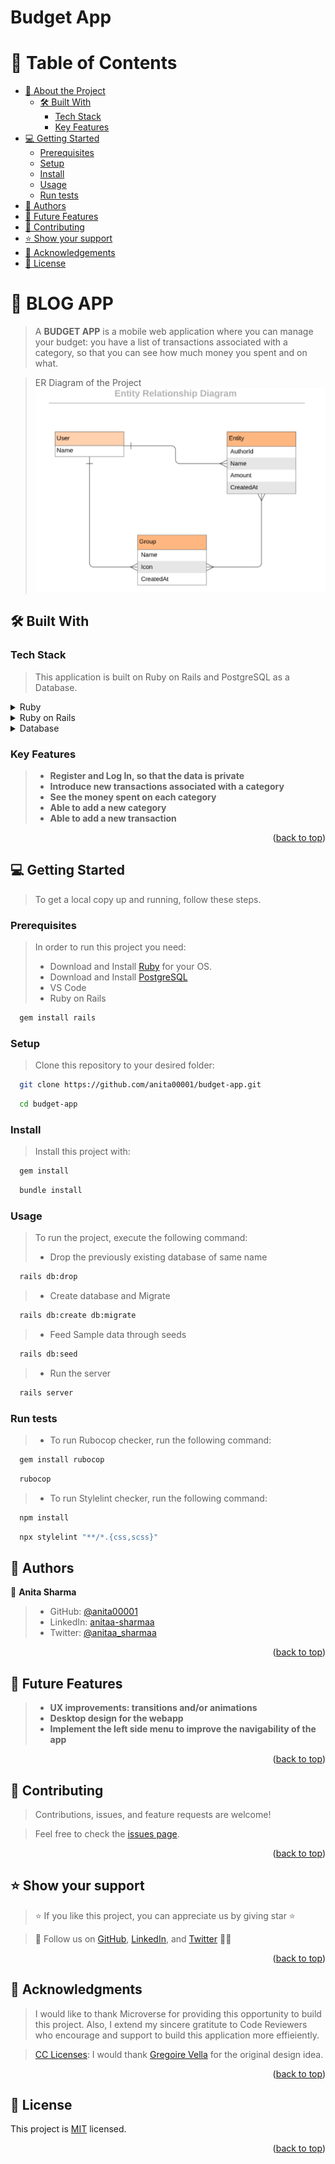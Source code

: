 <a name="readme-top"></a>

<h1><b>Budget App</b></h1>

# 📗 Table of Contents

- [📖 About the Project](#about-project)
  - [🛠 Built With](#built-with)
    - [Tech Stack](#tech-stack)
    - [Key Features](#key-features)
- [💻 Getting Started](#getting-started)
  - [Prerequisites](#prerequisites)
  - [Setup](#setup)
  - [Install](#install)
  - [Usage](#usage)
  - [Run tests](#run-tests)
- [👥 Authors](#authors)
- [🔭 Future Features](#future-features)
- [🤝 Contributing](#contributing)
- [⭐️ Show your support](#support)
- [🙏 Acknowledgements](#acknowledgements)
- [📝 License](#license)

# 📖 **BLOG APP** <a name="about-project"></a>

> A **BUDGET APP** is a mobile web application where you can manage your budget: you have a list of transactions associated with a category, so that you can see how much money you spent and on what.

> ER Diagram of the Project
![ER-Diagram](app/assets/images/image.png)

## 🛠 Built With <a name="built-with"></a>

### Tech Stack <a name="tech-stack"></a>

> This application is built on Ruby on Rails and PostgreSQL as a Database.

<details>
  <summary>Ruby</summary>
  <ul>
    <li><a href="https://www.ruby-lang.org/en/">Ruby - A Programmer's Best Friend</a></li>
  </ul>
</details>

<details>
  <summary>Ruby on Rails</summary>
  <ul>
    <li><a href="https://guides.rubyonrails.org/">Ruby on Rails</a></li>
  </ul>
</details>

<details>
<summary>Database</summary>
  <ul>
    <li><a href="https://www.postgresql.org/">PostgreSQL</a></li>
  </ul>
</details>

### Key Features <a name="key-features"></a>

> - **Register and Log In, so that the data is private**
> - **Introduce new transactions associated with a category**
> - **See the money spent on each category**
> - **Able to add a new category**
> - **Able to add a new transaction**

<p align="right">(<a href="#readme-top">back to top</a>)</p>

## 💻 Getting Started <a name="getting-started"></a>

> To get a local copy up and running, follow these steps.

### Prerequisites

> In order to run this project you need:
> - Download and Install [Ruby](https://www.ruby-lang.org/en/downloads/) for your OS.
> - Download and Install [PostgreSQL](https://www.postgresql.org/download/)
> - VS Code
> - Ruby on Rails
```sh
  gem install rails
```

### Setup

> Clone this repository to your desired folder:
```sh
  git clone https://github.com/anita00001/budget-app.git
```
```sh
  cd budget-app
```

### Install

> Install this project with:
```sh
  gem install
```

```sh
  bundle install
```

### Usage

> To run the project, execute the following command:
> - Drop the previously existing database of same name
```sh
  rails db:drop
```
> - Create database and Migrate
```sh
  rails db:create db:migrate
```
> - Feed Sample data through seeds
```sh
  rails db:seed
```
> - Run the server
```sh
  rails server
```

### Run tests

> - To run Rubocop checker, run the following command:

```sh
  gem install rubocop
```
```sh
  rubocop
```

> - To run Stylelint checker, run the following command:
```sh
  npm install
```
```sh
  npx stylelint "**/*.{css,scss}"
```

## 👥 Authors <a name="authors"></a>

👤 **Anita Sharma**

> - GitHub: [@anita00001](https://github.com/anita00001)
> - LinkedIn: [anitaa-sharmaa](https://www.linkedin.com/in/anitaa-sharmaa/)
> - Twitter: [@anitaa_sharmaa](https://twitter.com/anitaa_sharmaa)

<p align="right">(<a href="#readme-top">back to top</a>)</p>

## 🔭 Future Features <a name="future-features"></a>

> - **UX improvements: transitions and/or animations**
> - **Desktop design for the webapp**
> - **Implement the left side menu to improve the navigability of the app**

<p align="right">(<a href="#readme-top">back to top</a>)</p>

## 🤝 Contributing <a name="contributing"></a>

> Contributions, issues, and feature requests are welcome!

> Feel free to check the [issues page](https://github.com/anita00001/budget-app/issues).

<p align="right">(<a href="#readme-top">back to top</a>)</p>

## ⭐️ Show your support <a name="support"></a>

> ⭐ If you like this project, you can appreciate us by giving star ⭐

> 🚀 Follow us on [GitHub](https://github.com/anita00001), [LinkedIn](https://www.linkedin.com/in/anitaa-sharmaa/), and [Twitter](https://twitter.com/anitaa_sharmaa) 🙏🤗

<p align="right">(<a href="#readme-top">back to top</a>)</p>

## 🙏 Acknowledgments <a name="acknowledgements"></a>

> I would like to thank Microverse for providing this opportunity to build this project. Also, I extend my sincere gratitute to Code Reviewers who encourage and support to build this application more effieiently.

> [CC Licenses](https://creativecommons.org/licenses/by-nc/4.0/): I would thank [Gregoire Vella](https://www.behance.net/gregoirevella) for the original design idea.

<p align="right">(<a href="#readme-top">back to top</a>)</p>

## 📝 License <a name="license"></a>

This project is [MIT](./MIT.md) licensed.

<p align="right">(<a href="#readme-top">back to top</a>)</p>
